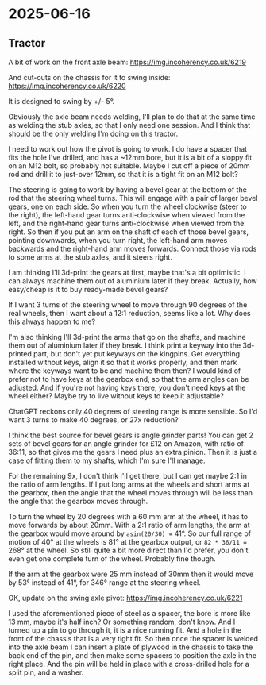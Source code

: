 # 2025-06-16

## Tractor

A bit of work on the front axle beam: https://img.incoherency.co.uk/6219

And cut-outs on the chassis for it to swing inside: https://img.incoherency.co.uk/6220

It is designed to swing by +/- 5&deg;.

Obviously the axle beam needs welding, I'll plan to do that at the same time as welding the stub axles, so that I only need one session. And I think
that should be the only welding I'm doing on this tractor.

I need to work out how the pivot is going to work. I do have a spacer that fits the hole I've drilled, and has a ~12mm bore, but it is a bit of
a sloppy fit on an M12 bolt, so probably not suitable. Maybe I cut off a piece of 20mm rod and drill it to just-over 12mm, so that it is a tight fit
on an M12 bolt?

The steering is going to work by having a bevel gear at the bottom of the rod that the steering wheel turns. This will engage with a pair of larger bevel
gears, one on each side. So when you turn the wheel clockwise (steer to the right), the left-hand gear turns anti-clockwise when viewed from the left,
and the right-hand gear turns anti-clockwise when viewed from the right. So then if you put an arm on the shaft of each of those bevel gears,
pointing downwards, when you turn right, the left-hand arm moves backwards and the right-hand arm moves forwards. Connect those via rods to some arms
at the stub axles, and it steers right.

I am thinking I'll 3d-print the gears at first, maybe that's a bit optimistic. I can always machine them out of aluminium later if they break.
Actually, how easy/cheap is it to buy ready-made bevel gears?

If I want 3 turns of the steering wheel to move through 90 degrees of the real wheels, then I want about a 12:1 reduction, seems like a lot. Why does
this always happen to me?

I'm also thinking I'll 3d-print the arms that go on the shafts, and machine them out of aluminium later if they break.
I think print a keyway into the 3d-printed part, but don't yet put keyways on the kingpins. Get everything installed without keys, align it so that
it works properly, and then mark where the keyways want to be and machine them then? I would kind of prefer not to have keys at the gearbox end,
so that the arm angles can be adjusted. And if you're not having keys there, you don't need keys at the wheel either? Maybe try to live without keys
to keep it adjustable?

ChatGPT reckons only 40 degrees of steering range is more sensible. So I'd want 3 turns to make 40 degrees, or 27x reduction?

I think the best source for bevel gears is angle grinder parts! You can get 2 sets of bevel gears for an angle grinder for £12 on Amazon,
with ratio of 36:11, so that gives me the gears I need plus an extra pinion. Then it is just a case of fitting them to my shafts, which
I'm sure I'll manage.

For the remaining 9x, I don't think I'll get there, but I can get maybe 2:1 in the ratio of arm lengths. If I put long arms at the wheels
and short arms at the gearbox, then the angle that the wheel moves through will be less than the angle that the gearbox moves through.

To turn the wheel by 20 degrees with a 60 mm arm at the wheel, it has to move forwards by about 20mm. With a 2:1 ratio of arm lengths, the
arm at the gearbox would move around by `asin(20/30) =` 41&deg;. So our full range of motion of 40&deg; at the wheels is 81&deg; at
the gearbox output, or `82 * 36/11 =` 268&deg; at the wheel. So still quite a bit more direct than I'd prefer, you don't even
get one complete turn of the wheel. Probably fine though.

If the arm at the gearbox were 25 mm instead of 30mm then it would move by 53&deg; instead of 41&deg;, for 346&deg; range at the steering
wheel.

OK, update on the swing axle pivot: https://img.incoherency.co.uk/6221

I used the aforementioned piece of steel as a spacer, the bore is more like 13 mm, maybe it's half inch?
Or something random, don't know. And I turned up a pin to go through it, it is a nice running fit. And a hole in the front of the chassis
that is a very tight fit. So then once the spacer is welded into the axle beam I can insert a plate of plywood in the chassis to take the back
end of the pin, and then make some spacers to position the axle in the right place. And the pin will be held in place with a cross-drilled
hole for a split pin, and a washer.
